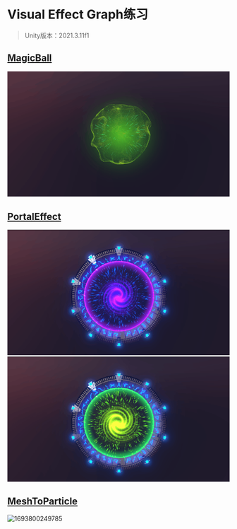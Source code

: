 # Visual Effect Graph练习

> Unity版本：2021.3.11f1

## [MagicBall](https://github.com/csdjk/LcL-VisualEffectGraph/tree/master/Assets/Scenes/MagicBall)

![Alt text](image/README/1691836032071.png)

## [PortalEffect](https://github.com/csdjk/LcL-VisualEffectGraph/tree/master/Assets/Scenes/PortalEffect)

![1692270653048](image/README/1692270653048.png)![1692270826929](image/README/1692270826929.png)

## [MeshToParticle](https://github.com/csdjk/LcL-VisualEffectGraph/tree/master/Assets/Scenes/MeshToParticle)

![1693800249785](image/README/1693800249785.png)

